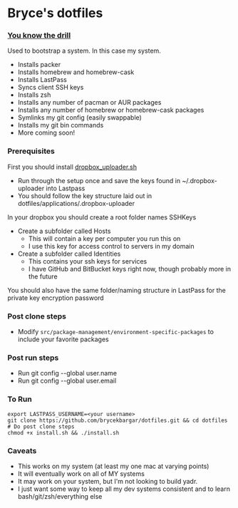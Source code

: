 # Bryce's dotfiles

### [You know the drill](https://dotfiles.github.io/)
Used to bootstrap a system. In this case my system.
- Installs packer
- Installs homebrew and homebrew-cask
- Installs LastPass
- Syncs client SSH keys
- Installs zsh
- Installs any number of pacman or AUR packages
- Installs any number of homebrew or homebrew-cask packages
- Symlinks my git config (easily swappable)
- Installs my git bin commands
- More coming soon!

### Prerequisites
First you should install [dropbox_uploader.sh](https://github.com/andreafabrizi/Dropbox-Uploader)
- Run through the setup once and save the keys found in ~/.dropbox-uploader into Lastpass
- You should follow the key structure laid out in dotfiles/applications/.dropbox-uploader

In your dropbox you should create a root folder names SSHKeys
- Create a subfolder called Hosts
    - This will contain a key per computer you run this on
    - I use this key for access control to servers in my domain
- Create a subfolder called Identities
    - This contains your ssh keys for services
    - I have GitHub and BitBucket keys right now, though probably more in the future

You should also have the same folder/naming structure in LastPass for the private key encryption password

### Post clone steps
- Modify `src/package-management/environment-specific-packages` to include your favorite packages

### Post run steps
- Run git config --global user.name
- Run git config --global user.email

### To Run
```
export LASTPASS_USERNAME=<your username>
git clone https://github.com/brycekbargar/dotfiles.git && cd dotfiles
# Do post clone steps
chmod +x install.sh && ./install.sh
```

### Caveats
- This works on my system (at least my one mac at varying points)
- It will eventually work on all of MY systems
- It may work on your system, but I'm not looking to build yadr.
- I just want some way to keep all my dev systems consistent and to learn bash/git/zsh/everything else

